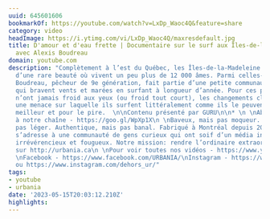 ```yaml
---
uuid: 645601606
bookmarkOf: https://youtube.com/watch?v=LxDp_Waoc4Q&feature=share
category: video
headImage: https://i.ytimg.com/vi/LxDp_Waoc4Q/maxresdefault.jpg
title: D'amour et d'eau frette | Documentaire sur le surf aux Îles-de-la-Madeleine
  avec Alexis Boudreau
domain: youtube.com
description: "Complètement à l’est du Québec, les Îles-de-la-Madeleine sont un archipel
  d’une rare beauté où vivent un peu plus de 12 000 âmes. Parmi celles-ci, Alexis
  Boudreau, pêcheur de 9e génération, fait partie d’une petite communauté de locaux
  qui bravent vents et marées en surfant à longueur d’année. Pour ces passionnés qui
  n’ont jamais froid aux yeux (ou froid tout court), les changements climatiques sont
  une menace sur laquelle ils surfent littéralement comme ils le peuvent, pour le
  meilleur et pour le pire.  \n\nContenu présenté par GURU\n\n* \n \nAbonnez-vous
  à notre chaîne - https://goo.gl/WpXp1X\n \nBaveux, mais pas moqueur. Drôle, mais
  pas léger. Authentique, mais pas banal. Fabriqué à Montréal depuis 2003, URBANIA
  s’adresse à une communauté de gens curieux qui ont soif d’un média intelligent,
  irrévérencieux et fougueux. Notre mission: rendre l’ordinaire extraordinaire.\nRejoignez-nous
  sur http://urbania.ca\n \nPour voir toutes nos vidéos - https://www.youtube.com/c/UrbaniaCama...\n
  \nFacebook - https://www.facebook.com/URBANIA/\nInstagram - https://www.instagram.com/_URBANIA/
  ou https://www.instagram.com/dehors_ur/"
tags:
- youtube
- urbania
date: '2023-05-15T20:03:12.210Z'
highlights:
---
```



